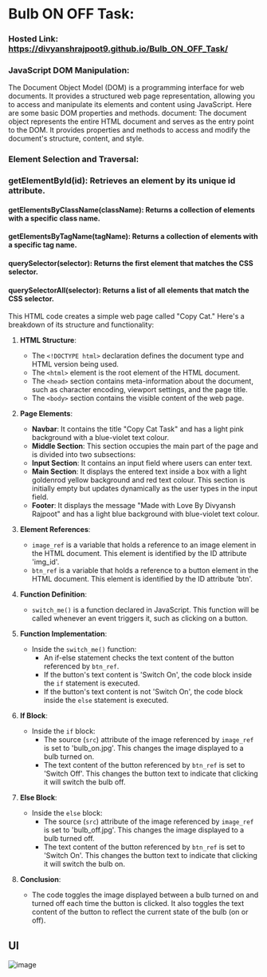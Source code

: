 # Bulb ON OFF Task:
### Hosted Link: https://divyanshrajpoot9.github.io/Bulb_ON_OFF_Task/
### JavaScript DOM Manipulation:
The Document Object Model (DOM) is a programming interface for web documents. It provides a structured web page representation, allowing you to access and manipulate its elements and content using JavaScript. Here are some basic DOM properties and methods.
document: The document object represents the entire HTML document and serves as the entry point to the DOM. It provides properties and methods to access and modify the document's structure, content, and style.

### Element Selection and Traversal:

  ### getElementById(id): Retrieves an element by its unique id attribute.
  #### getElementsByClassName(className): Returns a collection of elements with a specific class name.
  ####  getElementsByTagName(tagName): Returns a collection of elements with a specific tag name.
  ####  querySelector(selector): Returns the first element that matches the CSS selector.
  ####  querySelectorAll(selector): Returns a list of all elements that match the CSS selector.

This HTML code creates a simple web page called "Copy Cat." Here's a breakdown of its structure and functionality:

1. **HTML Structure**:
   - The `<!DOCTYPE html>` declaration defines the document type and HTML version being used.
   - The `<html>` element is the root element of the HTML document.
   - The `<head>` section contains meta-information about the document, such as character encoding, viewport settings, and the page title.
   - The `<body>` section contains the visible content of the web page.

2. **Page Elements**:
   - **Navbar**: It contains the title "Copy Cat Task" and has a light pink background with a blue-violet text colour.
   - **Middle Section**: This section occupies the main part of the page and is divided into two subsections:
   - **Input Section**: It contains an input field where users can enter text.
   - **Main Section**: It displays the entered text inside a box with a light goldenrod yellow background and red text colour. This section is initially empty but updates dynamically as the user types in the input field.
   - **Footer**: It displays the message "Made with Love By Divyansh Rajpoot" and has a light blue background with blue-violet text colour.

1. **Element References**: 
    - `image_ref` is a variable that holds a reference to an image element in the HTML document. This element is identified by the ID attribute 'img_id'.
    - `btn_ref` is a variable that holds a reference to a button element in the HTML document. This element is identified by the ID attribute 'btn'.

2. **Function Definition**:
    - `switch_me()` is a function declared in JavaScript. This function will be called whenever an event triggers it, such as clicking on a button.

3. **Function Implementation**:
    - Inside the `switch_me()` function:
        - An if-else statement checks the text content of the button referenced by `btn_ref`.
        - If the button's text content is 'Switch On', the code block inside the `if` statement is executed.
        - If the button's text content is not 'Switch On', the code block inside the `else` statement is executed.

4. **If Block**:
    - Inside the `if` block:
        - The source (`src`) attribute of the image referenced by `image_ref` is set to 'bulb_on.jpg'. This changes the image displayed to a bulb turned on.
        - The text content of the button referenced by `btn_ref` is set to 'Switch Off'. This changes the button text to indicate that clicking it will switch the bulb off.

5. **Else Block**:
    - Inside the `else` block:
        - The source (`src`) attribute of the image referenced by `image_ref` is set to 'bulb_off.jpg'. This changes the image displayed to a bulb turned off.
        - The text content of the button referenced by `btn_ref` is set to 'Switch On'. This changes the button text to indicate that clicking it will switch the   bulb on.

6. **Conclusion**:
    - The code toggles the image displayed between a bulb turned on and turned off each time the button is clicked. It also toggles the text content of the button to reflect the current state of the bulb (on or off).
  ## UI
![image](https://github.com/divyanshrajpoot9/Bulb_ON_OFF_Task/assets/114856467/ce04147a-ef0b-46ad-a092-c5c467a0ed7f)
